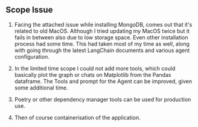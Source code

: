 ## Scope Issue

1. Facing the attached issue  while installing MongoDB, comes out that it's related to old MacOS. 
Although I tried updating my MacOS twice but it fails in between also due to low storage space. Even other installation process had some time.
This had taken most of my time as well, along with going through the latest LangChain documents and various agent configuration.

2. In the limited time scope I could not add more tools, which could basically plot the graph or chats on Matplotlib
from the Pandas dataframe. The Tools and prompt for the Agent can be improved, given some additional time. 

3. Poetry or other dependency manager tools can be used for production use.
4. Then of course containerisation of the application.


